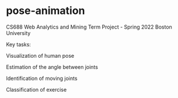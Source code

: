 # pose-animation

CS688 Web Analytics and Mining Term Project - Spring 2022
Boston University

Key tasks:

Visualization of human pose 

Estimation of the angle between joints

Identification of moving joints

Classification of exercise
